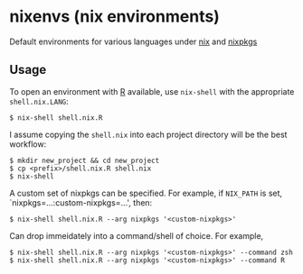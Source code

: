 # nixenvs (nix environments)

Default environments for various languages under [nix](https://nixos.com/nix)
and [nixpkgs](https://nixos.com/nixpkgs)

## Usage

To open an environment with [R](https://r-project.org) available, use
`nix-shell` with the appropriate `shell.nix.LANG`:

    $ nix-shell shell.nix.R

I assume copying the `shell.nix` into each project directory will be the best
workflow:

    $ mkdir new_project && cd new_project
    $ cp <prefix>/shell.nix.R shell.nix
    $ nix-shell

A custom set of nixpkgs can be specified. For example, if `NIX_PATH` is
set, `nixpkgs=...:custom-nixpkgs=...', then:

    $ nix-shell shell.nix.R --arg nixpkgs '<custom-nixpkgs>'

Can drop immeidately into a command/shell of choice. For example,

    $ nix-shell shell.nix.R --arg nixpkgs '<custom-nixpkgs>' --command zsh
    $ nix-shell shell.nix.R --arg nixpkgs '<custom-nixpkgs>' --command R
